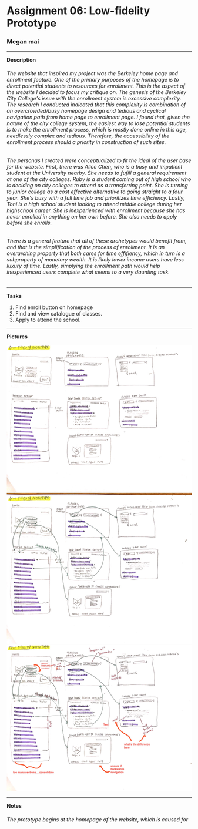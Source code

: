 # Assignment 06: Low-fidelity Prototype

### Megan mai 
--------------------

**Description**

###### The website that inspired my project was the Berkeley home page and enrollment feature. One of the primary purposes of the homepage is to direct potential students to resources for enrollment. This is the aspect of the website I decided to focus my critique on. The genesis of the Berkeley City College's issue with the enrollment system is excessive complexity. The research I conducted indicated that this complexity is combination of an overcrowded/busy homepage design and tedious and cyclical navigation path from home page to enrollment page. I found that, given the nature of the city college system, the easiest way to lose potential students is to make the enrollment process, which is mostly done online in this age, needlessly complex and tedious. Therefore, the accessibility of the enrollment process should a priority in construction of such sites.
###### The personas I created were conceptualized to fit the ideal of the user base for the website. First, there was Alice Chen, who is a busy and impatient student at the University nearby. She needs to fufill a general requirement at one of the city colleges. Ruby is a student coming out of high school who is deciding on city colleges to attend as a transferring point. She is turning to junior college as a cost effective alternative to going straight to a four year. She's busy with a full time job and prioritizes time efficiency. Lastly, Toni is a high school student looking to attend middle college during her highschool career. She is inexperienced with enrollment because she has never enrolled in anything on her own before. She also needs to apply before she enrolls.
###### There is a general feature that all of these archetypes would benefit from, and that is the simplification of the process of enrollment. It is an overarching property that both cares for time effifiency, which in turn is a subproperty of monetary wealth. It is likely lower income users have less luxury of time. Lastly, simplying the enrollment path would help inexperienced users complete what seems to a very daunting task.
--------------------
**Tasks**

1. Find enroll button on homepage
2. Find and view catalogue of classes.
3. Apply to attend the school.

--------------------
**Pictures**

![wireframes](wireframe.jpg)
![wireflows](wireflows.jpg)
![edits](edits2.jpg)

--------------------
**Notes**
###### The prototype begins at the homepage of the website, which is caused for 
